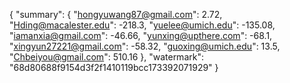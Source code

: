{
    "summary": {
        "hongyuwang87@gmail.com": 2.72, 
        "Hding@macalester.edu": -218.3, 
        "yuelee@umich.edu": -135.08, 
        "iamanxia@gmail.com": -46.66, 
        "yunxing@upthere.com": -68.1, 
        "xingyun27221@gmail.com": -58.32, 
        "guoxing@umich.edu": 13.5, 
        "Chbeiyou@gmail.com": 510.16
    }, 
    "watermark": "68d80688f9154d3f2f1410119bcc173392071929"
}